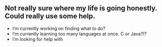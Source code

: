 ## Not really sure where my life is going honestly. Could really use some help.

- I’m currently working on finding what to do?
- I’m currently learning too many languages at once. C or Java?!?
- I’m looking for help with
